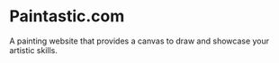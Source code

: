 # Paintastic.com
A painting website that provides a canvas to draw and showcase your artistic skills.
